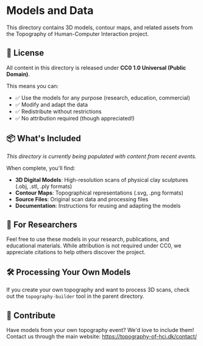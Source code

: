 # Models and Data

This directory contains 3D models, contour maps, and related assets from the Topography of Human-Computer Interaction project.

## 📄 License

All content in this directory is released under **CC0 1.0 Universal (Public Domain)**.

This means you can:
- ✅ Use the models for any purpose (research, education, commercial)
- ✅ Modify and adapt the data
- ✅ Redistribute without restrictions
- ✅ No attribution required (though appreciated!)

## 📦 What's Included

*This directory is currently being populated with content from recent events.*

When complete, you'll find:

- **3D Digital Models**: High-resolution scans of physical clay sculptures (.obj, .stl, .ply formats)
- **Contour Maps**: Topographical representations (.svg, .png formats)
- **Source Files**: Original scan data and processing files
- **Documentation**: Instructions for reusing and adapting the models

## 🔬 For Researchers

Feel free to use these models in your research, publications, and educational materials. While attribution is not required under CC0, we appreciate citations to help others discover the project.

## 🛠️ Processing Your Own Models

If you create your own topography and want to process 3D scans, check out the `topography-builder` tool in the parent directory.

## 📧 Contribute

Have models from your own topography event? We'd love to include them! Contact us through the main website: https://topography-of-hci.dk/contact/
